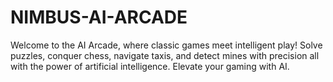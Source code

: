 # NIMBUS-AI-ARCADE
Welcome to the AI Arcade, where classic games meet intelligent play! Solve puzzles, conquer chess, navigate taxis, and detect mines with precision all with the power of artificial intelligence. Elevate your gaming with AI.
